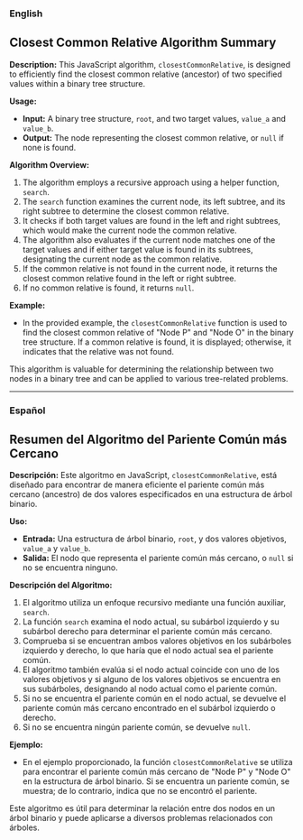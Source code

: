 ### English

## Closest Common Relative Algorithm Summary

**Description:**
This JavaScript algorithm, `closestCommonRelative`, is designed to efficiently find the closest common relative (ancestor) of two specified values within a binary tree structure.

**Usage:**

-   **Input:** A binary tree structure, `root`, and two target values, `value_a` and `value_b`.
-   **Output:** The node representing the closest common relative, or `null` if none is found.

**Algorithm Overview:**

1. The algorithm employs a recursive approach using a helper function, `search`.
2. The `search` function examines the current node, its left subtree, and its right subtree to determine the closest common relative.
3. It checks if both target values are found in the left and right subtrees, which would make the current node the common relative.
4. The algorithm also evaluates if the current node matches one of the target values and if either target value is found in its subtrees, designating the current node as the common relative.
5. If the common relative is not found in the current node, it returns the closest common relative found in the left or right subtree.
6. If no common relative is found, it returns `null`.

**Example:**

-   In the provided example, the `closestCommonRelative` function is used to find the closest common relative of "Node P" and "Node O" in the binary tree structure. If a common relative is found, it is displayed; otherwise, it indicates that the relative was not found.

This algorithm is valuable for determining the relationship between two nodes in a binary tree and can be applied to various tree-related problems.

---

### Español

## Resumen del Algoritmo del Pariente Común más Cercano

**Descripción:**
Este algoritmo en JavaScript, `closestCommonRelative`, está diseñado para encontrar de manera eficiente el pariente común más cercano (ancestro) de dos valores especificados en una estructura de árbol binario.

**Uso:**

-   **Entrada:** Una estructura de árbol binario, `root`, y dos valores objetivos, `value_a` y `value_b`.
-   **Salida:** El nodo que representa el pariente común más cercano, o `null` si no se encuentra ninguno.

**Descripción del Algoritmo:**

1. El algoritmo utiliza un enfoque recursivo mediante una función auxiliar, `search`.
2. La función `search` examina el nodo actual, su subárbol izquierdo y su subárbol derecho para determinar el pariente común más cercano.
3. Comprueba si se encuentran ambos valores objetivos en los subárboles izquierdo y derecho, lo que haría que el nodo actual sea el pariente común.
4. El algoritmo también evalúa si el nodo actual coincide con uno de los valores objetivos y si alguno de los valores objetivos se encuentra en sus subárboles, designando al nodo actual como el pariente común.
5. Si no se encuentra el pariente común en el nodo actual, se devuelve el pariente común más cercano encontrado en el subárbol izquierdo o derecho.
6. Si no se encuentra ningún pariente común, se devuelve `null`.

**Ejemplo:**

-   En el ejemplo proporcionado, la función `closestCommonRelative` se utiliza para encontrar el pariente común más cercano de "Node P" y "Node O" en la estructura de árbol binario. Si se encuentra un pariente común, se muestra; de lo contrario, indica que no se encontró el pariente.

Este algoritmo es útil para determinar la relación entre dos nodos en un árbol binario y puede aplicarse a diversos problemas relacionados con árboles.

